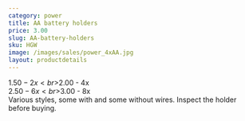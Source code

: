 ```yaml
---
category: power
title: AA battery holders
price: 3.00
slug: AA-battery-holders
sku: HGW
image: /images/sales/power_4xAA.jpg
layout: productdetails
---
```

$1.50 - 2x
<br>$2.00 - 4x
<br>$2.50 - 6x
<br>$3.00 - 8x
<br>Various styles, some with and some without wires. Inspect the holder before buying.